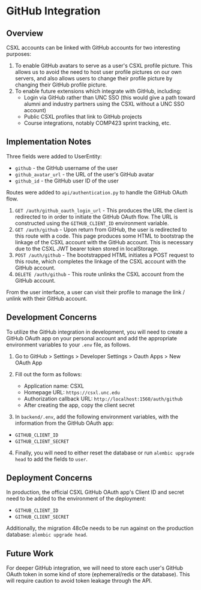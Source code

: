 # GitHub Integration

## Overview

CSXL accounts can be linked with GitHub accounts for two interesting purposes:

1. To enable GitHub avatars to serve as a user's CSXL profile picture. This allows us to avoid the need to host user profile pictures on our own servers, and also allows users to change their profile picture by changing their GitHub profile picture.
2. To enable future extensions which integrate with GitHub, including:
   - Login via GitHub rather than UNC SSO (this would give a path toward alumni and industry partners using the CSXL without a UNC SSO account)
   - Public CSXL profiles that link to GitHub projects
   - Course integrations, notably COMP423 sprint tracking, etc.

## Implementation Notes

Three fields were added to UserEntity:

- `github` - the GitHub username of the user
- `github_avatar_url` - the URL of the user's GitHub avatar
- `github_id` - the GitHub user ID of the user

Routes were added to `api/authentication.py` to handle the GitHub OAuth flow.

1. `GET /auth/github_oauth_login_url` - This produces the URL the client is redirected to in order to initiate the GitHub OAuth flow. The URL is constructed using the `GITHUB_CLIENT_ID` environment variable.
2. `GET /auth/github` - Upon return from GitHub, the user is redirected to this route with a code. This page produces some HTML to bootstrap the linkage of the CSXL account with the GitHub account. This is necessary due to the CSXL JWT bearer token stored in localStorage.
3. `POST /auth/github` - The bootstrapped HTML initiates a POST request to this route, which completes the linkage of the CSXL account with the GitHub account.
4. `DELETE /auth/github` - This route unlinks the CSXL account from the GitHub account.

From the user interface, a user can visit their profile to manage the link / unlink with their GitHub account.

## Development Concerns

To utilize the GitHub integration in development, you will need to create a GitHub OAuth app on your personal account and add the appropriate environment variables to your `.env` file, as follows.

1. Go to GitHub > Settings > Developer Settings > Oauth Apps > New OAuth App

2. Fill out the form as follows:

   - Application name: CSXL
   - Homepage URL: `https://csxl.unc.edu`
   - Authorization callback URL: `http://localhost:1560/auth/github`
   - After creating the app, copy the client secret

3. In `backend/.env`, add the following environment variables, with the information from the GitHub OAuth app:

- `GITHUB_CLIENT_ID`
- `GITHUB_CLIENT_SECRET`

4. Finally, you will need to either reset the database or run `alembic upgrade head` to add the fields to `user`.

## Deployment Concerns

In production, the official CSXL GitHub OAuth app's Client ID and secret need to be added to the environment of the deployment:

- `GITHUB_CLIENT_ID`
- `GITHUB_CLIENT_SECRET`

Additionally, the migration 48c0e needs to be run against on the production database: `alembic upgrade head`.

## Future Work

For deeper GitHub integration, we will need to store each user's GitHub OAuth token in some kind of store (ephemeral/redis or the database). This will require caution to avoid token leakage through the API.

